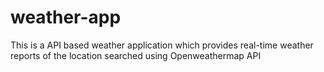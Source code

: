 # weather-app
This is a API based weather application which provides real-time weather reports of the location searched using Openweathermap API
